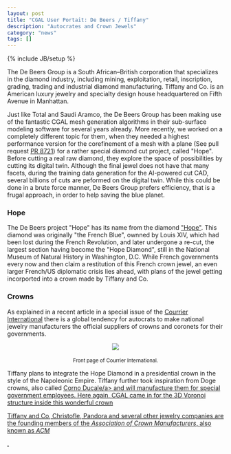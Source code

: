 ```yaml
---
layout: post
title: "CGAL User Portait: De Beers / Tiffany"
description: "Autocrates and Crown Jewels"
category: "news"
tags: []
---
```

{% include JB/setup %}

<p>The De Beers Group is a South African–British corporation that specializes in the diamond industry,
including mining, exploitation, retail, inscription, grading, trading and industrial diamond manufacturing.
Tiffany and Co. is an American luxury jewelry and specialty design house headquartered on Fifth Avenue in Manhattan.</p>

<p>Just like Total and Saudi Aramco, the De Beers Group has been making use of the
fantastic CGAL mesh generation algorithms in their sub-surface modeling software for several years already.
More recently, we worked on a completely different topic for them, when they needed a highest
performance version for the corefinement of a mesh with a plane (See pull request
<a href="https://github.com/CGAL/cgal/pull/8721">PR 8721</a>) for a rather special
diamond cut project, called "Hope". Before cutting a real raw diamond, they explore
the space of possibilities by cutting its digital twin.
Although the final jewel does not have that many facets, during the training data generation
for the AI-powered cut CAD, several billions of cuts are peformed on the digital twin.
While this could be done in a brute force manner, De Beers Group prefers efficiency,
that is a frugal approach, in order to help saving the blue planet.</p>

<h3>Hope</h3>

<p>The De Beers project "Hope" has its name from the diamond <a href="https://en.wikipedia.org/wiki/Hope_Diamond">"Hope"</a>. This diamond was originally
"the French Blue", ownned by Louis XIV, which had been lost during the French Revolution, and later undergone a re-cut,
the largest section having become the "Hope Diamond", still in the National Museum of Natural History in Washington, D.C.
While French governments every now and then claim a restitution of this French crown jewel,
an even larger French/US diplomatic crisis lies ahead, with plans of the jewel getting incorported into a crown made by Tiffany and Co.</p>

<h3>Crowns</h3>

<p>As explained in a recent article in a special issue of the <a href="https://boutiquevpc.courrierinternational.com/hors-series/3742-le-nouvel-age-des-empires.html">Courrier International</a>
there is a global tendency for autocrats to make national jewelry manufacturers the official suppliers of crowns and coronets for their governments.</p>

<div style="text-align:center;">
  <a href="../../../../../images/April25/CourrierInternational.png"><img src="../../../../../images/April25/CourrierInternational.png" style="max-width:85%"/></a><br>
  <br><small>Front page of Courrier International.</small>
</div>

<p>Tiffany plans to integrate the Hope Diamond in a presidential crown
in the style of the Napoleonic Empire. Tiffany further took inspiration from Doge crowns, also called <a href=https://en.wikipedia.org/wiki/Corno_ducale">Corno Ducale/a>
and will manufacture them for special government employees. Here again, CGAL came in for the 3D Voronoi structure inside this wonderful crown</p>

<p>Tiffany and Co, Christofle, Pandora and several other jewelry companies are the founding members of the <em>Association of Crown Manufacturers</em>, also known as <em>ACM</em></p>.








